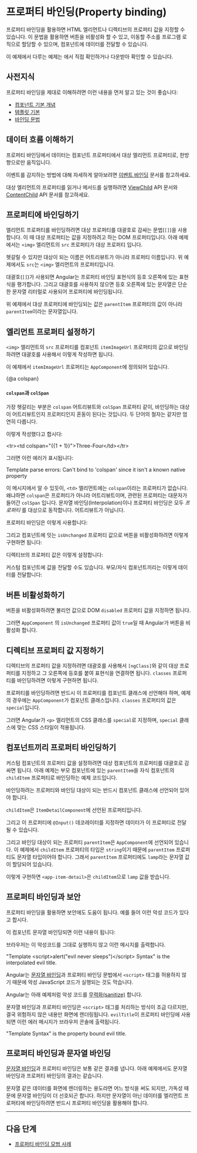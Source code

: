 <!--
# Property binding
-->
# 프로퍼티 바인딩(Property binding)

<!--
Property binding in Angular helps you set values for properties of HTML elements or directives.
With property binding, you can do things such as toggle button functionality, set paths programmatically, and share values between components.

<div class="alert is-helpful">

See the <live-example></live-example> for a working example containing the code snippets in this guide.

</div>
-->
프로퍼티 바인딩을 활용하면 HTML 엘리먼트나 디렉티브의 프로퍼티 값을 지정할 수 있습니다.
이 문법을 활용하면 버튼을 비활성화 할 수 있고, 이동할 주소를 프로그램 로직으로 할당할 수 있으며, 컴포넌트에 데이터를 전달할 수 있습니다.

<div class="alert is-helpful">

이 예제에서 다루는 예제는 <live-example></live-example>에서 직접 확인하거나 다운받아 확인할 수 있습니다.

</div>


<!--
## Prerequisites
-->
## 사전지식

<!--
To get the most out of property binding, you should be familiar with the following:

* [Basics of components](guide/architecture-components)
* [Basics of templates](guide/glossary#template)
* [Binding syntax](guide/binding-syntax)

<hr />
-->
프로퍼티 바인딩을 제대로 이해하려면 이런 내용을 먼저 알고 있는 것이 좋습니다:

* [컴포넌트 기본 개념](guide/architecture-components)
* [템플릿 기본](guide/glossary#template)
* [바인딩 문법](guide/binding-syntax)


<!--
## Understanding the flow of data
-->
## 데이터 흐름 이해하기

<!--
Property binding moves a value in one direction, from a component's property into a target element property.

<div class="alert is-helpful">

For more information on listening for events, see [Event binding](guide/event-binding).

</div>

To read a target element property or call one of its methods, see the API reference for [ViewChild](api/core/ViewChild) and [ContentChild](api/core/ContentChild).
-->
프로퍼티 바인딩에서 데이터는 컴포넌트 프로퍼티에서 대상 엘리먼트 프로퍼티로, 한방향으로만 움직입니다.

<div class="alert is-helpful">

이벤트를 감지하는 방법에 대해 자세하게 알아보려면 [이벤트 바인딩](guide/event-binding) 문서를 참고하세요.

</div>

대상 엘리먼트의 프로퍼티를 읽거나 메서드를 실행하려면 [ViewChild](api/core/ViewChild) API 문서와 [ContentChild](api/core/ContentChild) API 문서를 참고하세요.


<!--
## Binding to a property
-->
## 프로퍼티에 바인딩하기

<!--
To bind to an element's property, enclose it in square brackets, `[]`, which identifies the property as a target property.
A target property is the DOM property to which you want to assign a value.
For example, the target property in the following code is the image element's `src` property.

<code-example path="property-binding/src/app/app.component.html" region="property-binding" header="src/app/app.component.html"></code-example>


In most cases, the target name is the name of a property, even when it appears to be the name of an attribute.
In this example, `src` is the name of the `<img>` element property.

The brackets, `[]`, cause Angular to evaluate the right-hand side of the assignment as a dynamic expression.
Without the brackets, Angular treats the right-hand side as a string literal and sets the property to that static value.

<code-example path="property-binding/src/app/app.component.html" region="no-evaluation" header="src/app.component.html"></code-example>

Omitting the brackets renders the string `parentItem`, not the value of `parentItem`.
-->
엘리먼트 프로퍼티를 바인딩하려면 대상 프로퍼티를 대괄호로 감싸는 문법(`[]`)을 사용합니다.
이 때 대상 프로퍼티는 값을 지정하려고 하는 DOM 프로퍼티입니다.
아래 예제에서는 `<img>` 엘리먼트의 `src` 프로퍼티가 대상 프로퍼티 입니다.

<code-example path="property-binding/src/app/app.component.html" region="property-binding" header="src/app/app.component.html"></code-example>

헷갈릴 수 있지만 대상이 되는 이름은 어트리뷰트가 아니라 프로퍼티 이름입니다.
위 예제에서도 `src`는 `<img>` 엘리먼트의 프로퍼티입니다.

대괄호(`[]`)가 사용되면 Angular는 프로퍼티 바인딩 표현식의 등호 오른쪽에 있는 표현식을 평가합니다.
그리고 대괄호를 사용하지 않으면 등호 오른쪽에 있는 문자열은 단순한 문자열 리터럴로 사용되어 프로퍼티에 바인딩됩니다.

<code-example path="property-binding/src/app/app.component.html" region="no-evaluation" header="src/app.component.html"></code-example>

위 예제에서 대상 프로퍼티에 바인딩되는 값은 `parentItem` 프로퍼티의 값이 아니라 `parentItem`이라는 문자열입니다.


<!--
## Setting an element property to a component property value
-->
## 엘리먼트 프로퍼티 설정하기

<!--
To bind the `src` property of an `<img>` element to a component's property, place the target, `src`, in square brackets followed by an equal sign and then the property.
The property here is `itemImageUrl`.

<code-example path="property-binding/src/app/app.component.html" region="property-binding" header="src/app/app.component.html"></code-example>

Declare the `itemImageUrl` property in the class, in this case `AppComponent`.

<code-example path="property-binding/src/app/app.component.ts" region="item-image" header="src/app/app.component.ts"></code-example>
-->
`<img>` 엘리먼트의 `src` 프로퍼티를 컴포넌트 `itemImageUrl` 프로퍼티의 값으로 바인딩하려면 대괄호를 사용해서 이렇게 작성하면 됩니다.

<code-example path="property-binding/src/app/app.component.html" region="property-binding" header="src/app/app.component.html"></code-example>

이 예제에서 `itemImageUrl` 프로퍼티는 `AppComponent`에 정의되어 있습니다.

<code-example path="property-binding/src/app/app.component.ts" region="item-image" header="src/app/app.component.ts"></code-example>


{@a colspan}

<!--
#### `colspan` and `colSpan`
-->
#### `colspan`과 `colSpan`

<!--
A common point of confusion is between the attribute, `colspan`, and the property, `colSpan`.
Notice that these two names differ by only a single letter.

If you wrote something like this:

<code-example language="html">
  &lt;tr&gt;&lt;td colspan="{{1 + 1}}"&gt;Three-Four&lt;/td&gt;&lt;/tr&gt;
</code-example>

You'd get this error:

<code-example language="bash">
  Template parse errors:
  Can't bind to 'colspan' since it isn't a known native property
</code-example>

As the message says, the `<td>` element does not have a `colspan` property. This is true
because `colspan` is an attribute&mdash;`colSpan`, with a capital `S`, is the
corresponding property. Interpolation and property binding can set only *properties*, not attributes.

Instead, you'd use property binding and write it like this:

<code-example path="attribute-binding/src/app/app.component.html" region="colSpan" header="src/app/app.component.html"></code-example>


Another example is disabling a button when the component says that it `isUnchanged`:

<code-example path="property-binding/src/app/app.component.html" region="disabled-button" header="src/app/app.component.html"></code-example>

Another is setting a property of a directive:

<code-example path="property-binding/src/app/app.component.html" region="class-binding" header="src/app/app.component.html"></code-example>

Yet another is setting the model property of a custom component&mdash;a great way
for parent and child components to communicate:

<code-example path="property-binding/src/app/app.component.html" region="model-property-binding" header="src/app/app.component.html"></code-example>
-->
가장 헷갈리는 부분은 `colspan` 어트리뷰트와 `colSpan` 프로퍼티 같이, 바인딩하는 대상이 어트리뷰트인지 프로퍼티인지 혼동이 된다는 것입니다.
두 단어의 철자는 같지만 엄연히 다릅니다.

이렇게 작성했다고 합시다:

<code-example language="html">
  &lt;tr&gt;&lt;td colspan="{{1 + 1}}"&gt;Three-Four&lt;/td&gt;&lt;/tr&gt;
</code-example>

그러면 이런 에러가 표시됩니다:

<code-example language="bash">
  Template parse errors:
  Can't bind to 'colspan' since it isn't a known native property
</code-example>

이 메시지에서 알 수 있듯이, `<td>` 엘리먼트에는 `colspan`이라는 프로퍼티가 없습니다.
왜냐하면 `colspan`은 프로퍼티가 아니라 어트리뷰트이며, 관련된 프로퍼티는 대문자가 들어간 `colSpan` 입니다.
문자열 바인딩(Interpolation)이나 프로퍼티 바인딩은 모두 *프로퍼티* 를 대상으로 동작합니다.
어트리뷰트가 아닙니다.

프로퍼티 바인딩은 이렇게 사용합니다:

<code-example path="attribute-binding/src/app/app.component.html" region="colSpan" header="src/app/app.component.html"></code-example>

그리고 컴포넌트에 잇는 `isUnchanged` 프로퍼티 값으로 버튼을 비활성화하려면 이렇게 구현하면 됩니다:

<code-example path="property-binding/src/app/app.component.html" region="disabled-button" header="src/app/app.component.html"></code-example>

디렉티브의 프로퍼티 값은 이렇게 설정합니다:

<code-example path="property-binding/src/app/app.component.html" region="class-binding" header="src/app/app.component.html"></code-example>

커스텀 컴포넌트에 값을 전달할 수도 있습니다.
부모/자식 컴포넌트끼리는 이렇게 데이터를 전달합니다:

<code-example path="property-binding/src/app/app.component.html" region="model-property-binding" header="src/app/app.component.html"></code-example>


<!--
## Toggling button functionality
-->
## 버튼 비활성화하기

<!--
To disable a button's functionality depending on a Boolean value, bind the DOM `disabled` property to a property in the class that is `true` or `false`.

<code-example path="property-binding/src/app/app.component.html" region="disabled-button" header="src/app/app.component.html"></code-example>

Because the value of the property `isUnchanged` is `true` in the `AppComponent`, Angular disables the button.

<code-example path="property-binding/src/app/app.component.ts" region="boolean" header="src/app/app.component.ts"></code-example>
-->
버튼을 비활성화하려면 불리언 값으로 DOM `disabled` 프로퍼티 값을 지정하면 됩니다.

<code-example path="property-binding/src/app/app.component.html" region="disabled-button" header="src/app/app.component.html"></code-example>

그러면 `AppComponent` 의 `isUnchanged` 프로퍼티 값이 `true`일 때 Angular가 버튼을 비활성화 합니다.

<code-example path="property-binding/src/app/app.component.ts" region="boolean" header="src/app/app.component.ts"></code-example>


<!--
## Setting a directive property
-->
## 디렉티브 프로퍼티 값 지정하기

<!--
To set a property of a directive, place the directive within square brackets , such as `[ngClass]`, followed by an equal sign and the property.
Here, the property is `classes`.

<code-example path="property-binding/src/app/app.component.html" region="class-binding" header="src/app/app.component.html"></code-example>

To use the property, you must declare it in the class, which in this example is `AppComponent`.
The value of `classes` is `special`.

<code-example path="property-binding/src/app/app.component.ts" region="directive-property" header="src/app/app.component.ts"></code-example>

Angular applies the class `special` to the `<p>` element so that you can use `special` to apply CSS styles.
-->
디렉티브의 프로퍼티 값을 지정하려면 대괄호를 사용해서 `[ngClass]`와 같이 대상 프로퍼티를 지정하고 그 오른쪽에 등호를 붙여 표현식을 연결하면 됩니다.
`classes` 프로퍼티를 바인딩하려면 이렇게 구현하면 됩니다.

<code-example path="property-binding/src/app/app.component.html" region="class-binding" header="src/app/app.component.html"></code-example>

프로퍼티를 바인딩하려면 반드시 이 프로퍼티를 컴포넌트 클래스에 선언해야 하며, 예제의 경우에는 `AppComponent`가 컴포넌트 클래스입니다.
`classes` 프로퍼티의 값은 `special`입니다.

<code-example path="property-binding/src/app/app.component.ts" region="directive-property" header="src/app/app.component.ts"></code-example>

그러면 Angular가 `<p>` 엘리먼트의 CSS 클래스를 `special`로 지정하며, `special` 클래스에 맞는 CSS 스타일이 적용됩니다.


<!--
## Bind values between components
-->
## 컴포넌트끼리 프로퍼티 바인딩하기

<!--
To set the model property of a custom component, place the target, here `childItem`, between square brackets `[]` followed by an equal sign and the property.
Here, the property is `parentItem`.

<code-example path="property-binding/src/app/app.component.html" region="model-property-binding" header="src/app/app.component.html"></code-example>

To use the target and the property, you must declare them in their respective classes.

Declare the target of `childItem` in its component class, in this case `ItemDetailComponent`.

For example, the following code declares the target of `childItem` in its component class, in this case `ItemDetailComponent`.

Then, the code contains an `@Input()` decorator with the `childItem` property so data can flow into it.

<code-example path="property-binding/src/app/item-detail/item-detail.component.ts" region="input-type" header="src/app/item-detail/item-detail.component.ts"></code-example>

Next, the code declares the property of `parentItem` in its component class, in this case `AppComponent`.
In this example the type of `childItem` is `string`, so `parentItem` needs to be a string.
Here, `parentItem` has the string value of `lamp`.

<code-example path="property-binding/src/app/app.component.ts" region="parent-data-type" header="src/app/app.component.ts"></code-example>

With this configuration, the view of `<app-item-detail>` uses the value of `lamp` for `childItem`.
-->
커스텀 컴포넌트의 프로퍼티 값을 설정하려면 대상 컴포넌트의 프로퍼티를 대괄호로 감싸면 됩니다.
아래 예제는 부모 컴포넌트에 있는 `parentItem`을 자식 컴포넌트의 `childItem` 프로퍼티로 바인딩하는 예제 코드입니다.

<code-example path="property-binding/src/app/app.component.html" region="model-property-binding" header="src/app/app.component.html"></code-example>

바인딩하려는 프로퍼티와 바인딩 대상이 되는 반드시 컴포넌트 클래스에 선언되어 있어야 합니다.

`childItem`은 `ItemDetailComponent`에 선언된 프로퍼티입니다.

그리고 이 프로퍼티에 `@Input()` 데코레이터를 지정하면 데이터가 이 프로퍼티로 전달될 수 있습니다.

<code-example path="property-binding/src/app/item-detail/item-detail.component.ts" region="input-type" header="src/app/item-detail/item-detail.component.ts"></code-example>

그리고 바인딩 대상이 되는 프로퍼티 `parentItem`은 `AppComponent`에 선언되어 있습니다.
이 예제에서 `childItem` 프로퍼티의 타입은 `string`이기 때문에 `parentItem` 프로퍼티도 문자열 타입이어야 합니다.
그래서 `parentItem` 프로퍼티에도 `lamp`라는 문자열 값이 할당되어 있습니다.

<code-example path="property-binding/src/app/app.component.ts" region="parent-data-type" header="src/app/app.component.ts"></code-example>

이렇게 구현하면 `<app-item-detail>`은 `childItem`으로 `lamp` 값을 받습니다.


<!--
## Property binding and security
-->
## 프로퍼티 바인딩과 보안

<!--
Property binding can help keep content secure.
For example, consider the following malicious content.

<code-example path="property-binding/src/app/app.component.ts" region="malicious-content" header="src/app/app.component.ts"></code-example>

The component template interpolates the content as follows:

<code-example path="property-binding/src/app/app.component.html" region="malicious-interpolated" header="src/app/app.component.html"></code-example>

The browser doesn't process the HTML and instead displays it raw, as follows.

<code-example language="bash">
"Template &lt;script&gt;alert("evil never sleeps")&lt;/script&gt; Syntax" is the interpolated evil title.
</code-example>


Angular does not allow HTML with `<script>` tags, neither with [interpolation](guide/interpolation) nor property binding, which prevents the JavaScript from running.

In the following example, however, Angular [sanitizes](guide/security#sanitization-and-security-contexts) the values before displaying them.

<code-example path="property-binding/src/app/app.component.html" region="malicious-content" header="src/app/app.component.html"></code-example>

Interpolation handles the `<script>` tags differently than property binding, but both approaches render the content harmlessly.
The following is the browser output of the sanitized `evilTitle` example.

<code-example language="bash">
"Template Syntax" is the property bound evil title.
</code-example>
-->
프로퍼티 바인딩을 활용하면 보안에도 도움이 됩니다.
예를 들어 이런 악성 코드가 있다고 합시다.

<code-example path="property-binding/src/app/app.component.ts" region="malicious-content" header="src/app/app.component.ts"></code-example>

이 컴포넌트 문자열 바인딩되면 이런 내용이 됩니다:

<code-example path="property-binding/src/app/app.component.html" region="malicious-interpolated" header="src/app/app.component.html"></code-example>

브라우저는 이 악성코드를 그대로 실행하지 않고 이런 메시지를 출력합니다.

<code-example language="bash">
"Template &lt;script&gt;alert("evil never sleeps")&lt;/script&gt; Syntax" is the interpolated evil title.
</code-example>

Angular는 [문자열 바인딩](guide/interpolation)과 프로퍼티 바인딩 문법에서 `<script>` 태그를 허용하지 않기 때문에 악성 JavaScript 코드가 실행되는 것도 막습니다.

Angular는 아래 예제처럼 악성 코드를 [무력화(sanitize)](guide/security#sanitization-and-security-contexts) 합니다.

<code-example path="property-binding/src/app/app.component.html" region="malicious-content" header="src/app/app.component.html"></code-example>

문자열 바인딩과 프로퍼티 바인딩은 `<script>` 태그를 처리하는 방식이 조금 다르지만, 결국 위험하지 않은 내용만 화면에 렌더링됩니다.
`evilTitle`이 프로퍼티 바인딩에 사용되면 이런 에러 메시지가 브라우저 콘솔에 출력됩니다.

<code-example language="bash">
"Template Syntax" is the property bound evil title.
</code-example>


<!--
## Property binding and interpolation
-->
## 프로퍼티 바인딩과 문자열 바인딩

<!--
Often [interpolation](guide/interpolation) and property binding can achieve the same results.
The following binding pairs do the same thing.

<code-example path="property-binding/src/app/app.component.html" region="property-binding-interpolation" header="src/app/app.component.html"></code-example>

You can use either form when rendering data values as strings, though interpolation is preferable for readability.
However, when setting an element property to a non-string data value, you must use property binding.

<hr />
-->
[문자열 바인딩](guide/interpolation)과 프로퍼티 바인딩은 보통 같은 결과를 냅니다.
아래 예제에서도 문자열 바인딩과 프로퍼티 바인딩의 결과는 같습니다.

<code-example path="property-binding/src/app/app.component.html" region="property-binding-interpolation" header="src/app/app.component.html"></code-example>

문자열 같은 데이터를 화면에 렌더링하는 용도라면 어느 방식을 써도 되지만, 가독성 때문에 문자열 바인딩이 더 선호되곤 합니다.
하지만 문자열이 아닌 데이터를 엘리먼트 프로퍼티에 바인딩하려면 반드시 프로퍼티 바인딩을 활용해야 합니다.

<hr />


<!--
## What's next
-->
## 다음 단계

<!--
* [Property binding best practices](guide/property-binding-best-practices)
-->
* [프로퍼티 바인딩 모범 사례](guide/property-binding-best-practices)
